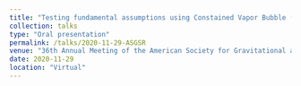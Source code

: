 ```yaml
---
title: "Testing fundamental assumptions using Constained Vapor Bubble (CVB) data from ISS experiments "
collection: talks
type: "Oral presentation"
permalink: /talks/2020-11-29-ASGSR
venue: "36th Annual Meeting of the American Society for Gravitational and Space Research"
date: 2020-11-29
location: "Virtual"
---
```

